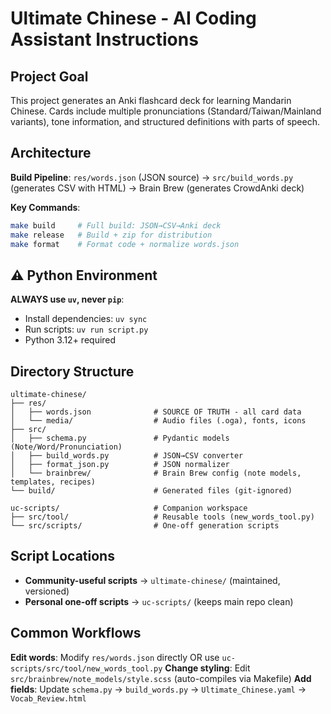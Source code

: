 # Ultimate Chinese - AI Coding Assistant Instructions

## Project Goal

This project generates an Anki flashcard deck for learning Mandarin Chinese. Cards include multiple pronunciations (Standard/Taiwan/Mainland variants), tone information, and structured definitions with parts of speech.

## Architecture

**Build Pipeline**: `res/words.json` (JSON source) → `src/build_words.py` (generates CSV with HTML) → Brain Brew (generates CrowdAnki deck)

**Key Commands**:
```bash
make build     # Full build: JSON→CSV→Anki deck
make release   # Build + zip for distribution
make format    # Format code + normalize words.json
```

## ⚠️ Python Environment

**ALWAYS use `uv`, never `pip`**:
- Install dependencies: `uv sync`
- Run scripts: `uv run script.py`
- Python 3.12+ required

## Directory Structure

```
ultimate-chinese/
├── res/
│   ├── words.json              # SOURCE OF TRUTH - all card data
│   └── media/                  # Audio files (.oga), fonts, icons
├── src/
│   ├── schema.py               # Pydantic models (Note/Word/Pronunciation)
│   ├── build_words.py          # JSON→CSV converter
│   ├── format_json.py          # JSON normalizer
│   └── brainbrew/              # Brain Brew config (note models, templates, recipes)
└── build/                      # Generated files (git-ignored)

uc-scripts/                     # Companion workspace
├── src/tool/                   # Reusable tools (new_words_tool.py)
└── src/scripts/                # One-off generation scripts
```

## Script Locations

- **Community-useful scripts** → `ultimate-chinese/` (maintained, versioned)
- **Personal one-off scripts** → `uc-scripts/` (keeps main repo clean)

## Common Workflows

**Edit words**: Modify `res/words.json` directly OR use `uc-scripts/src/tool/new_words_tool.py`
**Change styling**: Edit `src/brainbrew/note_models/style.scss` (auto-compiles via Makefile)
**Add fields**: Update `schema.py` → `build_words.py` → `Ultimate_Chinese.yaml` → `Vocab_Review.html`

